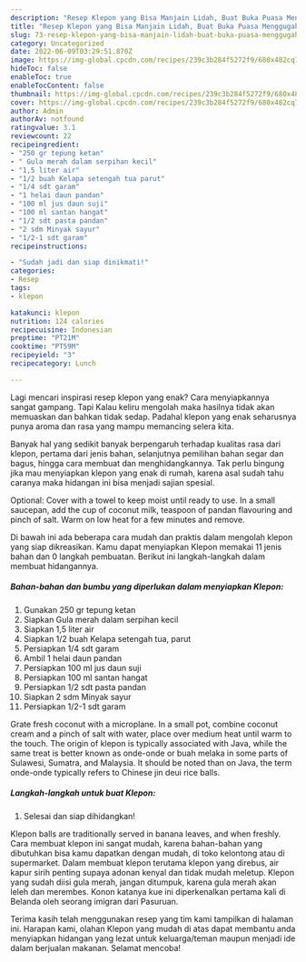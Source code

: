 ```yaml
---
description: "Resep Klepon yang Bisa Manjain Lidah, Buat Buka Puasa Menggugah Selera"
title: "Resep Klepon yang Bisa Manjain Lidah, Buat Buka Puasa Menggugah Selera"
slug: 73-resep-klepon-yang-bisa-manjain-lidah-buat-buka-puasa-menggugah-selera
category: Uncategorized
date: 2022-06-09T03:29:51.870Z
image: https://img-global.cpcdn.com/recipes/239c3b284f5272f9/680x482cq70/klepon-foto-resep-utama.jpg
hideToc: false
enableToc: true
enableTocContent: false
thumbnail: https://img-global.cpcdn.com/recipes/239c3b284f5272f9/680x482cq70/klepon-foto-resep-utama.jpg
cover: https://img-global.cpcdn.com/recipes/239c3b284f5272f9/680x482cq70/klepon-foto-resep-utama.jpg
author: Admin
authorAv: notfound
ratingvalue: 3.1
reviewcount: 22
recipeingredient:
- "250 gr tepung ketan"
- " Gula merah dalam serpihan kecil"
- "1,5 liter air"
- "1/2 buah Kelapa setengah tua parut"
- "1/4 sdt garam"
- "1 helai daun pandan"
- "100 ml jus daun suji"
- "100 ml santan hangat"
- "1/2 sdt pasta pandan"
- "2 sdm Minyak sayur"
- "1/2-1 sdt garam"
recipeinstructions:

- "Sudah jadi dan siap dinikmati!"
categories:
- Resep
tags:
- klepon

katakunci: klepon 
nutrition: 124 calories
recipecuisine: Indonesian
preptime: "PT21M"
cooktime: "PT59M"
recipeyield: "3"
recipecategory: Lunch

---
```



Lagi mencari inspirasi resep klepon yang enak? Cara menyiapkannya sangat gampang. Tapi Kalau keliru mengolah maka hasilnya tidak akan memuaskan dan bahkan tidak sedap. Padahal klepon yang enak seharusnya punya aroma dan rasa yang mampu memancing selera kita.


Banyak hal yang sedikit banyak berpengaruh terhadap kualitas rasa dari klepon, pertama dari jenis bahan, selanjutnya pemilihan bahan segar dan bagus, hingga cara membuat dan menghidangkannya. Tak perlu bingung jika mau menyiapkan klepon yang enak di rumah, karena asal sudah tahu caranya maka hidangan ini bisa menjadi sajian spesial.

Optional: Cover with a towel to keep moist until ready to use. In a small saucepan, add the cup of coconut milk, teaspoon of pandan flavouring and pinch of salt. Warm on low heat for a few minutes and remove.


Di bawah ini ada beberapa cara mudah dan praktis dalam mengolah klepon yang siap dikreasikan. Kamu dapat menyiapkan Klepon memakai 11 jenis bahan dan 0 langkah pembuatan. Berikut ini langkah-langkah dalam membuat hidangannya.

<!--inarticleads1-->

##### Bahan-bahan dan bumbu yang diperlukan dalam menyiapkan Klepon:

1. Gunakan 250 gr tepung ketan
1. Siapkan  Gula merah dalam serpihan kecil
1. Siapkan 1,5 liter air
1. Siapkan 1/2 buah Kelapa setengah tua, parut
1. Persiapkan 1/4 sdt garam
1. Ambil 1 helai daun pandan
1. Persiapkan 100 ml jus daun suji
1. Persiapkan 100 ml santan hangat
1. Persiapkan 1/2 sdt pasta pandan
1. Siapkan 2 sdm Minyak sayur
1. Persiapkan 1/2-1 sdt garam


Grate fresh coconut with a microplane. In a small pot, combine coconut cream and a pinch of salt with water, place over medium heat until warm to the touch. The origin of klepon is typically associated with Java, while the same treat is better known as onde-onde or buah melaka in some parts of Sulawesi, Sumatra, and Malaysia. It should be noted than on Java, the term onde-onde typically refers to Chinese jin deui rice balls. 

<!--inarticleads2-->

##### Langkah-langkah untuk buat Klepon:


1. Selesai dan siap dihidangkan!

Klepon balls are traditionally served in banana leaves, and when freshly. Cara membuat klepon ini sangat mudah, karena bahan-bahan yang dibutuhkan bisa kamu dapatkan dengan mudah, di toko kelontong atau di supermarket. Dalam membuat klepon terutama klepon yang direbus, air kapur sirih penting supaya adonan kenyal dan tidak mudah meletup. Klepon yang sudah diisi gula merah, jangan ditumpuk, karena gula merah akan leleh dan merembes. Konon katanya kue ini diperkenalkan pertama kali di Belanda oleh seorang imigran dari Pasuruan. 

Terima kasih telah menggunakan resep yang tim kami tampilkan di halaman ini. Harapan kami, olahan Klepon yang mudah di atas dapat membantu anda menyiapkan hidangan yang lezat untuk keluarga/teman maupun menjadi ide dalam berjualan makanan. Selamat mencoba!
